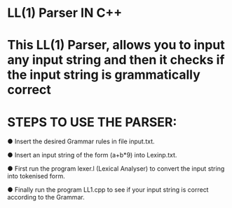 # LL(1) Parser IN C++

# This LL(1) Parser, allows you to input any input string and then it checks if the input string is grammatically correct

# STEPS TO USE THE PARSER:

● Insert the desired Grammar rules in file input.txt.

● Insert an input string of the form (a+b*9) into Lexinp.txt.

● First run the program lexer.l (Lexical Analyser) to convert the input string
into tokenised form.

● Finally run the program LL1.cpp to see if your input string is correct
according to the Grammar.
